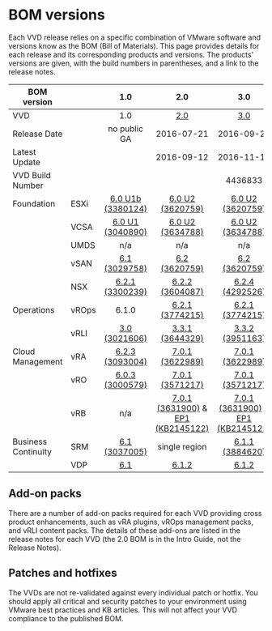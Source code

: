 
# BOM versions

Each VVD release relies on a specific combination of VMware software and versions know as the BOM (Bill of Materials). This page provides details for each release and its corresponding products and versions. The products' versions are given, with the build numbers in parentheses, and a link to the release notes.

| BOM version         |         | 1.0               | 2.0              | 3.0              | 3.0.2            |  4.0          | x.y    |
|---------------------|---------|:-----------------:|:----------------:|:----------------:|:----------------:|:-------------:|:----------:|
| VVD                |         | 1.0               | [2.0](http://pubs.vmware.com/Release_Notes/en/vvd/20/vmware-validated-design-20-release-notes.html)              | [3.0](http://pubs.vmware.com/Release_Notes/en/vvd/30/vmware-validated-design-30-release-notes.html)              | [3.0.2](http://pubs.vmware.com/Release_Notes/en/vvd/302/vmware-validated-design-302-release-notes.html)            | [4.0, 4.0.1](http://pubs.vmware.com/Release_Notes/en/vvd/40/vmware-validated-design-40-release-notes.html)    | x.y        |
| Release Date        |         | no public GA      | 2016-07-21       | 2016-09-29       | 2016-11-15       | 2017-03-02    | xxxx-xx-xx |
| Latest Update       |         |                   | 2016-09-12       | 2016-11-15       |                  | 2017-04-06    | |
| VVD Build Number    |         |                   |                  | 4436833          | 4615782          |               | |
| Foundation          | ESXi    | [6.0 U1b (3380124)](http://pubs.vmware.com/Release_Notes/en/vsphere/60/vsphere-esxi-60u1b-release-notes.html) | [6.0 U2 (3620759)](http://pubs.vmware.com/Release_Notes/en/vsphere/60/vsphere-esxi-60u2-release-notes.html) | [6.0 U2 (3620759)](http://pubs.vmware.com/Release_Notes/en/vsphere/60/vsphere-esxi-60u2-release-notes.html) | [6.0 U2 (3620759)](http://pubs.vmware.com/Release_Notes/en/vsphere/60/vsphere-esxi-60u2-release-notes.html) | [6.5a (4887370)](http://pubs.vmware.com/Release_Notes/en/vsphere/65/vsphere-esxi-650a-release-notes.html) | |
|                     | VCSA    | [6.0 U1 (3040890)](http://pubs.vmware.com/Release_Notes/en/vsphere/60/vsphere-vcenter-server-60u1-release-notes.html)            | [6.0 U2 (3634788)](http://pubs.vmware.com/Release_Notes/en/vsphere/60/vsphere-vcenter-server-60u2-release-notes.html)           | [6.0 U2 (3634788)](http://pubs.vmware.com/Release_Notes/en/vsphere/60/vsphere-vcenter-server-60u2-release-notes.html)           | [6.0 U2 (3634788)](http://pubs.vmware.com/Release_Notes/en/vsphere/60/vsphere-vcenter-server-60u2-release-notes.html)           | [6.5a (4944578)](http://pubs.vmware.com/Release_Notes/en/vsphere/65/vsphere-vcenter-server-650a-release-notes.html)          | |
|                     | UMDS    | n/a               | n/a              | n/a              | n/a              | [6.5a](http://pubs.vmware.com/Release_Notes/en/vsphere/65/vsphere-update-manager-65-release-notes.html)           | |
|                     | vSAN    | [6.1 (3029758)](http://pubs.vmware.com/Release_Notes/en/vsan/61/vmware-virtual-san-61-release-notes.html)            | [6.2 (3620759)](http://pubs.vmware.com/Release_Notes/en/vsan/62/vmware-virtual-san-62-release-notes.html)              | [6.2 (3620759)](http://pubs.vmware.com/Release_Notes/en/vsan/62/vmware-virtual-san-62-release-notes.html)              | [6.2 (3620759)](http://pubs.vmware.com/Release_Notes/en/vsan/62/vmware-virtual-san-62-release-notes.html)              | [6.5 (4564106)](http://pubs.vmware.com/Release_Notes/en/vsan/65/vmware-virtual-san-65-release-notes.html)           | |
|                     | NSX     | [6.2.1 (3300239)](http://pubs.vmware.com/Release_Notes/en/nsx/6.2.1/releasenotes_nsx_vsphere_621.html)             | [6.2.2 (3604087)](http://pubs.vmware.com/Release_Notes/en/nsx/6.2.2/releasenotes_nsx_vsphere_622.html)           | [6.2.4 (4292526)](http://pubs.vmware.com/Release_Notes/en/nsx/6.2.4/releasenotes_nsx_vsphere_624.html)            | [6.2.4 (4292526)](http://pubs.vmware.com/Release_Notes/en/nsx/6.2.4/releasenotes_nsx_vsphere_624.html)            | [6.3 (5007049)](http://pubs.vmware.com/Release_Notes/en/nsx/6.3.0/releasenotes_nsx_vsphere_630.html)           | |
| Operations          | vROps   | 6.1.0             | [6.2.1 (3774215)](http://pubs.vmware.com/Release_Notes/en/vrops/62/vrops-621-release-notes.html)            | [6.2.1 (3774215)](http://pubs.vmware.com/Release_Notes/en/vrops/62/vrops-621-release-notes.html)            | [6.3 (4276418)](http://pubs.vmware.com/Release_Notes/en/vrops/63/vrops-63-release-notes.html)              | [6.4 (4635874)](http://pubs.vmware.com/Release_Notes/en/vrops/64/vrops-64-release-notes.html)           | |
|                     | vRLI    | [3.0 (3021606)](http://pubs.vmware.com/Release_Notes/en/LogInsight/3.0/log-insight-30-release-notes.html)               | [3.3.1 (3644329)](http://pubs.vmware.com/Release_Notes/en/LogInsight/33/log-insight-331-release-notes.html)            | [3.3.2 (3951163)](http://pubs.vmware.com/Release_Notes/en/LogInsight/33/log-insight-332-release-notes.html)            | [3.6 (4202923)](http://pubs.vmware.com/Release_Notes/en/LogInsight/36/log-insight-36-release-notes.html)              | [4.0 (4624504)](http://pubs.vmware.com/Release_Notes/en/LogInsight/40/log-insight-40-release-notes.html)           | |
| Cloud Management    | vRA     | [6.2.3 (3093004)](http://pubs.vmware.com/Release_Notes/en/vra/vrealize-automation-623-release-notes.html)             | [7.0.1 (3622989)](http://pubs.vmware.com/Release_Notes/en/vra/vrealize-automation-701-release-notes.html)            | [7.0.1 (3622989)](http://pubs.vmware.com/Release_Notes/en/vra/vrealize-automation-701-release-notes.html)            | [7.1 (4270058)](http://pubs.vmware.com/Release_Notes/en/vra/vrealize-automation-71-release-notes.html)              | [7.2 (4660246)](http://pubs.vmware.com/Release_Notes/en/vra/vrealize-automation-72-release-notes.html)           | |
|                     | vRO     | [6.0.3 (3000579)](https://www.vmware.com/support/orchestrator/doc/vrealize-orchestrator-603-release-notes.html)             | [7.0.1 (3571217)](http://pubs.vmware.com/Release_Notes/en/orchestrator/vrealize-orchestrator-701-release-notes.html)            | [7.0.1 (3571217)](http://pubs.vmware.com/Release_Notes/en/orchestrator/vrealize-orchestrator-701-release-notes.html)            | [7.1 (4276164)](http://pubs.vmware.com/Release_Notes/en/orchestrator/vrealize-orchestrator-71-release-notes.html)              | [7.2 (4629837)](http://pubs.vmware.com/Release_Notes/en/orchestrator/vrealize-orchestrator-72-release-notes.html)           | |
|                     | vRB     | n/a               | [7.0.1 (3631900)](http://pubs.vmware.com/Release_Notes/en/vRBforCloud/701/vRBforCloud-701-release-notes.html) & [EP1 (KB2145122)](https://kb.vmware.com/kb/2145122)        | [7.0.1 (3631900)](http://pubs.vmware.com/Release_Notes/en/vRBforCloud/701/vRBforCloud-701-release-notes.html) & [EP1 (KB2145122)](https://kb.vmware.com/kb/2145122)        | [7.1 (4269488)](http://pubs.vmware.com/Release_Notes/en/vRBforCloud/71/vRBforCloud-71-release-notes.html)              | [7.2 (4635843)](http://pubs.vmware.com/Release_Notes/en/vRBforCloud/72/vRBforCloud-72-release-notes.html)           | |
| Business Continuity | SRM     | [6.1 (3037005)](http://pubs.vmware.com/Release_Notes/en/srm/61/srm-releasenotes-6-1-0.html)               | single region    | [6.1.1 (3884620)](http://pubs.vmware.com/Release_Notes/en/srm/61/srm-releasenotes-6-1-1.html)            | [6.1.1 (3884620)](http://pubs.vmware.com/Release_Notes/en/srm/61/srm-releasenotes-6-1-1.html)            | [6.5 (4613745)](http://pubs.vmware.com/Release_Notes/en/srm/65/srm-releasenotes-6-5.html)           | |
|                     | VDP     | [6.1](http://pubs.vmware.com/Release_Notes/en/vdp/61/vdp_610_releasenotes.html)               | [6.1.2](http://pubs.vmware.com/Release_Notes/en/vdp/61/data-protection-612-release-notes.html)            | [6.1.2](http://pubs.vmware.com/Release_Notes/en/vdp/61/data-protection-612-release-notes.html)            | [6.1.2](http://pubs.vmware.com/Release_Notes/en/vdp/61/data-protection-612-release-notes.html)            | [6.1.3](http://pubs.vmware.com/Release_Notes/en/vdp/61/data-protection-613-release-notes.html)         | | |


## Add-on packs
There are a number of add-on packs required for each VVD providing cross product enhancements, such as vRA plugins, vROps management packs, and vRLI content packs.  The details of these add-ons are listed in the release notes for each VVD (the 2.0 BOM is in the Intro Guide, not the Release Notes).

## Patches and hotfixes
The VVDs are not re-validated against every individual patch or hotfix. You should apply all critical and security patches to your environment using VMware best practices and KB articles. This will not affect your VVD compliance to the published BOM.
